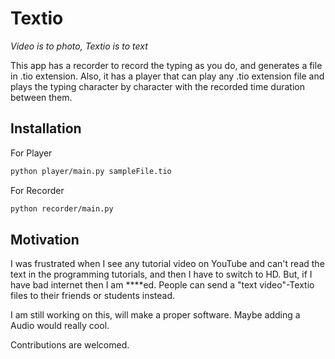 # Textio

_Video is to photo, Textio is to text_

This app has a recorder to record the typing as you do, and generates a file in .tio extension.
Also, it has a player that can play any .tio extension file and plays the typing character by character with the recorded time duration between them.

## Installation

For Player

```bash
python player/main.py sampleFile.tio
```

For Recorder

```bash
python recorder/main.py
```

## Motivation

I was frustrated when I see any tutorial video on YouTube and can't read the text in the programming tutorials, and then I have to switch to HD. But, if I have bad internet then I am \*\*\*\*ed. People can send a "text video"-Textio files to their friends or students instead.

I am still working on this, will make a proper software. Maybe adding a Audio would really cool.

Contributions are welcomed.
